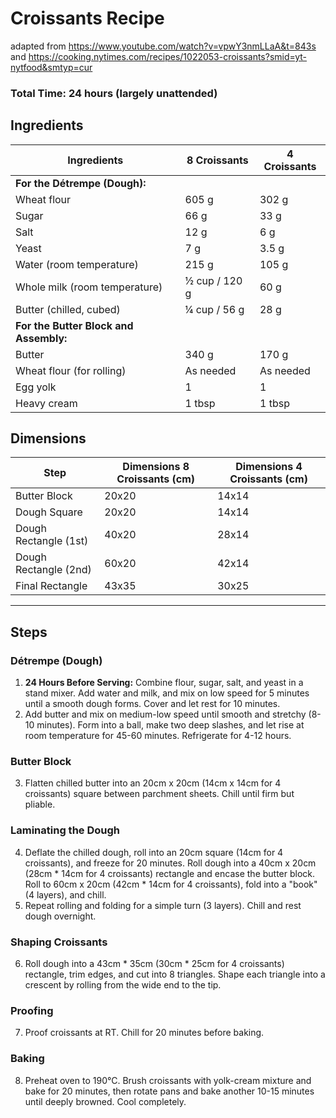 # Croissants Recipe 
adapted from https://www.youtube.com/watch?v=vpwY3nmLLaA&t=843s and https://cooking.nytimes.com/recipes/1022053-croissants?smid=yt-nytfood&smtyp=cur

### Total Time: 24 hours (largely unattended)  
## Ingredients

| **Ingredients**                     | **8 Croissants**         | **4 Croissants**           |
|-------------------------------------|-----------------------------|-----------------------------|
| **For the Détrempe (Dough):**       |                             |                             |
|Wheat flour          |605 g             | 302 g          |
|Sugar                    | 66 g                | 33 g       |
|Salt                         | 12 g       | 6 g               |
|Yeast                   | 7 g                | 3.5 g             |
|Water (room temperature)            | 215 g      | 105 g     |
|Whole milk (room temperature)| ½ cup / 120 g               | 60 g               |
|Butter (chilled, cubed)| ¼ cup / 56 g                | 28 g            |
|**For the Butter Block and Assembly:**|                             |                             |
|Butter| 340 g| 170 g |
|Wheat flour (for rolling)| As needed                   | As needed                  |
|Egg yolk| 1 | 1 |
|Heavy cream| 1 tbsp                      | 1 tbsp                     |

## Dimensions

|**Step**| **Dimensions 8 Croissants (cm)**|	**Dimensions 4 Croissants (cm)**|
|-|-|-|
|Butter Block|	20x20	|14x14|
|Dough Square|	20x20|	14x14
Dough Rectangle (1st)|	40x20|	28x14
Dough Rectangle (2nd)|	60x20|	42x14
Final Rectangle|	43x35|	30x25

---
## Steps

### Détrempe (Dough)
1. **24 Hours Before Serving:** Combine flour, sugar, salt, and yeast in a stand mixer. Add water and milk, and mix on low speed for 5 minutes until a smooth dough forms. Cover and let rest for 10 minutes.
2. Add butter and mix on medium-low speed until smooth and stretchy (8-10 minutes). Form into a ball, make two deep slashes, and let rise at room temperature for 45-60 minutes. Refrigerate for 4-12 hours.

### Butter Block
3. Flatten chilled butter into an 20cm x 20cm (14cm x 14cm for 4 croissants) square between parchment sheets. Chill until firm but pliable.

### Laminating the Dough
4. Deflate the chilled dough, roll into an 20cm square (14cm for 4 croissants), and freeze for 20 minutes. Roll dough into a 40cm x 20cm (28cm * 14cm for 4 croissants) rectangle and encase the butter block. Roll to 60cm x 20cm (42cm * 14cm for 4 croissants), fold into a "book" (4 layers), and chill.
5. Repeat rolling and folding for a simple turn (3 layers). Chill and rest dough overnight.

### Shaping Croissants
6. Roll dough into a 43cm * 35cm (30cm * 25cm for 4 croissants) rectangle, trim edges, and cut into 8 triangles. Shape each triangle into a crescent by rolling from the wide end to the tip.

### Proofing
7. Proof croissants at RT. Chill for 20 minutes before baking.

### Baking
8. Preheat oven to 190°C. Brush croissants with yolk-cream mixture and bake for 20 minutes, then rotate pans and bake another 10-15 minutes until deeply browned. Cool completely.

